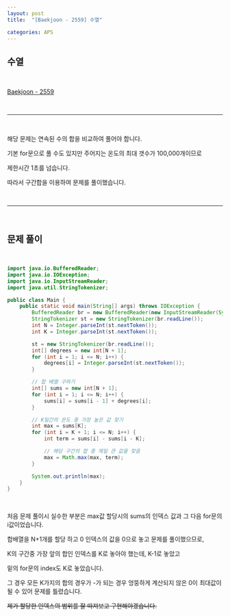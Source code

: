 ```yaml
---
layout: post
title:  "[Baekjoon - 2559] 수열"

categories: APS
---
```


## 수열

<br>

[Baekjoon - 2559](https://www.acmicpc.net/problem/2559)

<br>

***

<br>

해당 문제는 연속된 수의 합을 비교하여 풀어야 합니다.

기본 for문으로 풀 수도 있지만 주어지는 온도의 최대 갯수가 100,000개이므로

제한시간 1초를 넘습니다.

따라서 구간합을 이용하여 문제를 풀이했습니다.

<br>

***

<br>

## 문제 풀이

<br>

```java
import java.io.BufferedReader;
import java.io.IOException;
import java.io.InputStreamReader;
import java.util.StringTokenizer;

public class Main {
    public static void main(String[] args) throws IOException {
        BufferedReader br = new BufferedReader(new InputStreamReader(System.in));
        StringTokenizer st = new StringTokenizer(br.readLine());
        int N = Integer.parseInt(st.nextToken());
        int K = Integer.parseInt(st.nextToken());

        st = new StringTokenizer(br.readLine());
        int[] degrees = new int[N + 1];
        for (int i = 1; i <= N; i++) {
            degrees[i] = Integer.parseInt(st.nextToken());
        }

        // 합 배열 구하기
        int[] sums = new int[N + 1];
        for (int i = 1; i <= N; i++) {
            sums[i] = sums[i - 1] + degrees[i];
        }

        // K일간의 온도 중 가장 높은 값 찾기
        int max = sums[K];
        for (int i = K + 1; i <= N; i++) {
            int term = sums[i] - sums[i - K];

            // 해당 구간의 합 중 제일 큰 값을 찾음
            max = Math.max(max, term);
        }

        System.out.println(max);
    }
}
```

<br>

처음 문제 풀이시 실수한 부분은 max값 할당시의 sums의 인덱스 값과 그 다음 for문의 i값이었습니다.

합배열을 N+1개를 할당 하고 0 인덱스의 값을 0으로 놓고 문제를 풀이했으므로,

K의 구간중 가장 앞의 합인 인덱스를 K로 놓아야 했는데, K-1로 놓았고

밑의 for문의 index도 K로 놓았습니다.

그 경우 모든 K가지의 합의 경우가 -가 되는 경우 엉뚱하게 계산되지 않은 0이 최대값이 될 수 있어 문제를 틀렸습니다.

~~제가 할당한 인덱스의 범위를 잘 따져보고 구현해야겠습니다.~~